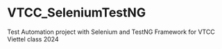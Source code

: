 # VTCC_SeleniumTestNG
Test Automation project with Selenium and TestNG Framework for VTCC Viettel class 2024
